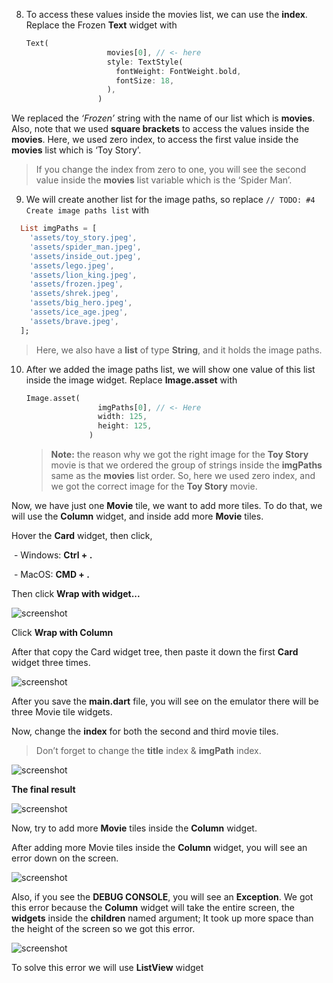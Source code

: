 




8. To access these values inside the movies list, we can use the **index**. Replace the Frozen **Text** widget with 

   ```dart
   Text(
                     movies[0], // <- here
                     style: TextStyle(
                       fontWeight: FontWeight.bold,
                       fontSize: 18,
                     ),
                   )
   ```

   

We replaced the *‘Frozen’* string with the name of our list which is **movies**. Also, note that we used **square brackets** to access the values inside the **movies**. Here, we used zero index, to access the first value inside the **movies** list which is ‘Toy Story’. 

> If you change the index from zero to one, you will see the second value inside the **movies** list variable which is the ‘Spider Man’.





9. We will create another list for the image paths, so replace `// TODO: #4 Create image paths list` with 

```dart
  List imgPaths = [
    'assets/toy_story.jpeg',
    'assets/spider_man.jpeg',
    'assets/inside_out.jpeg',
    'assets/lego.jpeg',
    'assets/lion_king.jpeg',
    'assets/frozen.jpeg',
    'assets/shrek.jpeg',
    'assets/big_hero.jpeg',
    'assets/ice_age.jpeg',
    'assets/brave.jpeg',
  ];
```

> Here, we also have a **list** of type **String**, and it holds the image paths.





10. After we added the image paths list, we will show one value of this list inside the image widget. Replace **Image.asset** with 

    ```dart
    Image.asset(
                    imgPaths[0], // <- Here
                    width: 125,
                    height: 125,
                  )
    ```

    > **Note:** the reason why we got the right image for the **Toy Story** movie is that we ordered the group of strings inside the **imgPaths** same as the **movies** list order. So, here we used zero index, and we got the correct image for the **Toy Story** movie.



Now, we have just one **Movie** tile, we want to add more tiles. To do that, we will use the **Column** widget, and inside add more **Movie** tiles.

Hover the **Card** widget, then click,

​	- Windows: **Ctrl + .**

​	- MacOS: **CMD + .**

Then click **Wrap with widget...**

![screenshot](https://lh4.googleusercontent.com/U6EfiNcBJV0lNQqePZOgfxAygj8tYuDqijz9lxFIs_dcVBQT1JIce7lfRpKfew3YmwPRdE47il6Zg-7jyMrdYtoH0AGx-8ycU5-d5vmNSwVd07SZab--8gy6c1q4CEU5xalG2fFe)

Click **Wrap with Column**





After that copy the Card widget tree, then paste it down the first **Card** widget three times.

![screenshot](https://lh6.googleusercontent.com/cHmiFr7JkV-z8a_mYcpIro7kUwaiBDY7MDNAYB9I0JtM7cldeMjH1biROHqLNeM8vgrcTvQ7Kz5Opg9vx15RPv0zOVwBm4VId8vBNRDXr0b8lUEqLV23ymeqSlzQr_0_FMPlex0q)



After you save the **main.dart** file, you will see on the emulator there will be three Movie tile widgets.

Now, change the **index** for both the second and third movie tiles. 

>  Don’t forget to change the **title** index & **imgPath** index.

![screenshot](https://lh5.googleusercontent.com/KY_WlLIpgdVDparErMhqxjmLULuaf9PYChr2nY2wdS89b4v6dGVU10CitI-zvqmzyOt56osxa6V1dxeS_-uPMa21WMY1FDGaL5lVJyLYZDsgrXRhPR7DAolrmtiBnL2agWxhdQtH)





**The final result**   

![screenshot](https://lh3.googleusercontent.com/7b-G8ORUH5Pu0iueRBybrtF5l5u4MY9vzwLdpVp-WiA-972SW5jsHKLYURqKGpI8zNm7zS5iIoKrIvtUliZU0DfvMAoKQxsNt98yRuJ9Xrc_87LYESSGZEVwHbuw42MUtLP1Sh8E)




Now, try to add more **Movie** tiles inside the **Column** widget.



After adding more Movie tiles inside the **Column** widget, you will see an error down on the screen. 

![screenshot](https://lh6.googleusercontent.com/OBoQu64xE98yY4uHDnjzVU6ff9P7oewwM7LFr-UTgL3MfrSdVLC3rSqO0ijcODb4ZfpOIv4KhDRiSWWf7MP9T_BHHbMMGtv4R84301VQeiksGf0JXHKyV_7GhkjgNdHXRFrs-2JP)


Also, if you see the **DEBUG CONSOLE**, you will see an **Exception**. We got this error because the **Column** widget will take the entire screen, the **widgets** inside the **children** named argument; It took up more space than the height of the screen so we got this error.

![screenshot](https://lh6.googleusercontent.com/3LE8Mf32ULbTDhUwV8On7ff1kX2ovvyno4p5XdaSRvg3afYcsdY5oJAmhQr3RItH9tr7v7zwzXefaxPlYSudKiJDMr6ZWOkAZK1odNJ5sTkmVWQSzSSPxiVq-YIqXEYwVLpxXD7m)




To solve this error we will use **ListView** widget
























































































